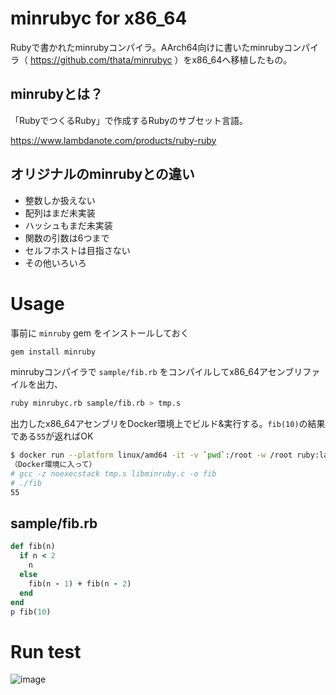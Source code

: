 # minrubyc for x86_64

Rubyで書かれたminrubyコンパイラ。AArch64向けに書いたminrubyコンパイラ（ https://github.com/thata/minrubyc ）をx86_64へ移植したもの。

## minrubyとは？

「RubyでつくるRuby」で作成するRubyのサブセット言語。

https://www.lambdanote.com/products/ruby-ruby

## オリジナルのminrubyとの違い

- 整数しか扱えない
- 配列はまだ未実装
- ハッシュもまだ未実装
- 関数の引数は6つまで
- セルフホストは目指さない
- その他いろいろ

# Usage

事前に `minruby` gem をインストールしておく

```sh
gem install minruby
```

minrubyコンパイラで `sample/fib.rb` をコンパイルしてx86_64アセンブリファイルを出力、

```sh
ruby minrubyc.rb sample/fib.rb > tmp.s
```

出力したx86_64アセンブリをDocker環境上でビルド&実行する。`fib(10)`の結果である`55`が返ればOK

```sh
$ docker run --platform linux/amd64 -it -v `pwd`:/root -w /root ruby:latest bash
（Docker環境に入って）
# gcc -z noexecstack tmp.s libminruby.c -o fib
# ./fib
55
```

## sample/fib.rb

```ruby
def fib(n)
  if n < 2
    n
  else
    fib(n - 1) + fib(n - 2)
  end
end
p fib(10)
```

# Run test

![image](https://github.com/thata/minrubyc-x86_64/assets/15457/b4f83c3e-dbae-4e68-8bc2-536fedf36789)

